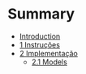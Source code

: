 # Summary

* [Introduction](README.md)
* [1 Instruções](1-instrucoes.md)
* [2 Implementação](2-implementacao.md)
  * [2.1 Models](21-models.md)



